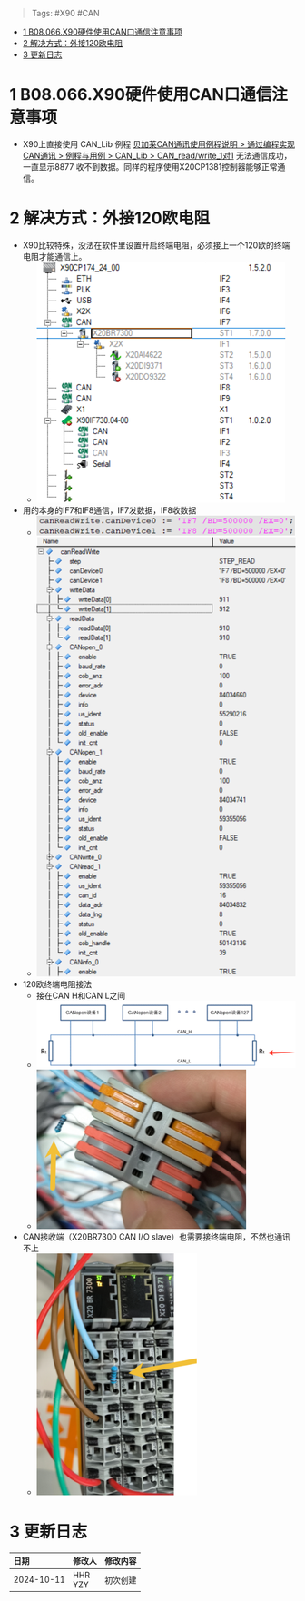> Tags: #X90 #CAN

- [1 B08.066.X90硬件使用CAN口通信注意事项](#_1-b08066x90%E7%A1%AC%E4%BB%B6%E4%BD%BF%E7%94%A8can%E5%8F%A3%E9%80%9A%E4%BF%A1%E6%B3%A8%E6%84%8F%E4%BA%8B%E9%A1%B9)
- [2 解决方式：外接120欧电阻](#_2-%E8%A7%A3%E5%86%B3%E6%96%B9%E5%BC%8F%EF%BC%9A%E5%A4%96%E6%8E%A5120%E6%AC%A7%E7%94%B5%E9%98%BB)
- [3 更新日志](#_3-%E6%9B%B4%E6%96%B0%E6%97%A5%E5%BF%97)

# 1 B08.066.X90硬件使用CAN口通信注意事项

- X90上直接使用 CAN_Lib 例程 [贝加莱CAN通讯使用例程说明 > 通过编程实现CAN通讯 > 例程与用例 > CAN_Lib > CAN_read/write_1对1](https://can.brhelp.cn/can_read_write_1to1.html) 无法通信成功，一直显示8877 收不到数据。同样的程序使用X20CP1381控制器能够正常通信。

# 2 解决方式：外接120欧电阻

- X90比较特殊，没法在软件里设置开启终端电阻，必须接上一个120欧的终端电阻才能通信上。
    - ![](FILES/066X90硬件使用CAN口通信注意事项/image-20241011171910766.png)
- 用的本身的IF7和IF8通信，IF7发数据，IF8收数据
    - ![](FILES/066X90硬件使用CAN口通信注意事项/image-20241011171829944.png)
    - ![](FILES/066X90硬件使用CAN口通信注意事项/image-20241011171851113.png)
- 120欧终端电阻接法
    - 接在CAN H和CAN L之间
    - ![](FILES/066X90硬件使用CAN口通信注意事项/image-20241011172052730.png)
    - ![](FILES/066X90硬件使用CAN口通信注意事项/image-20241011172017511.png)
- CAN接收端（X20BR7300 CAN I/O slave）也需要接终端电阻，不然也通讯不上
    - ![](FILES/066X90硬件使用CAN口通信注意事项/image-20241011172219737.png)

# 3 更新日志

| 日期         | 修改人        | 修改内容 |
| :--------- | :--------- | :--- |
| 2024-10-11 | HHR<br>YZY | 初次创建 |

